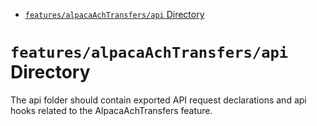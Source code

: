 <!-- START doctoc generated TOC please keep comment here to allow auto update -->
<!-- DON'T EDIT THIS SECTION, INSTEAD RE-RUN doctoc TO UPDATE -->

- [`features/alpacaAchTransfers/api` Directory](#featuresalpacaachtransfersapi-directory)

<!-- END doctoc generated TOC please keep comment here to allow auto update -->

# `features/alpacaAchTransfers/api` Directory

The api folder should contain exported API request declarations and api hooks related to the AlpacaAchTransfers feature.
